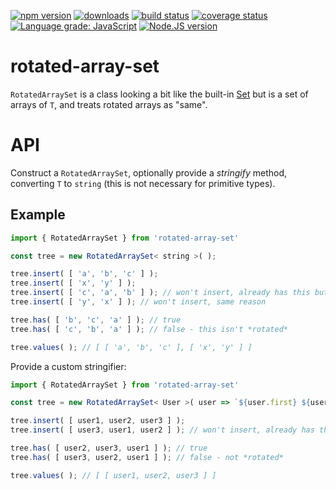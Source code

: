[![npm version][npm-image]][npm-url]
[![downloads][downloads-image]][npm-url]
[![build status][build-image]][build-url]
[![coverage status][coverage-image]][coverage-url]
[![Language grade: JavaScript][lgtm-image]][lgtm-url]
[![Node.JS version][node-version]][node-url]


# rotated-array-set

`RotatedArraySet` is a class looking a bit like the built-in [Set](https://developer.mozilla.org/en-US/docs/Web/JavaScript/Reference/Global_Objects/Set) but is a set of arrays of `T`, and treats rotated arrays as "same".


# API

Construct a `RotatedArraySet`, optionally provide a *stringify* method, converting `T` to `string` (this is not necessary for primitive types).


## Example

```ts
import { RotatedArraySet } from 'rotated-array-set'

const tree = new RotatedArraySet< string >( );

tree.insert( [ 'a', 'b', 'c' ] );
tree.insert( [ 'x', 'y' ] );
tree.insert( [ 'c', 'a', 'b' ] ); // won't insert, already has this but rotated
tree.insert( [ 'y', 'x' ] ); // won't insert, same reason

tree.has( [ 'b', 'c', 'a' ] ); // true
tree.has( [ 'c', 'b', 'a' ] ); // false - this isn't *rotated*

tree.values( ); // [ [ 'a', 'b', 'c' ], [ 'x', 'y' ] ]
```

Provide a custom stringifier:

```ts
import { RotatedArraySet } from 'rotated-array-set'

const tree = new RotatedArraySet< User >( user => `${user.first} ${user.last}` );

tree.insert( [ user1, user2, user3 ] );
tree.insert( [ user3, user1, user2 ] ); // won't insert, already has this but rotated

tree.has( [ user2, user3, user1 ] ); // true
tree.has( [ user3, user2, user1 ] ); // false - not *rotated*

tree.values( ); // [ [ user1, user2, user3 ] ]
```


[npm-image]: https://img.shields.io/npm/v/rotated-array-set.svg
[npm-url]: https://npmjs.org/package/rotated-array-set
[downloads-image]: https://img.shields.io/npm/dm/rotated-array-set.svg
[build-image]: https://img.shields.io/github/workflow/status/grantila/rotated-array-set/Master.svg
[build-url]: https://github.com/grantila/rotated-array-set/actions?query=workflow%3AMaster
[coverage-image]: https://coveralls.io/repos/github/grantila/rotated-array-set/badge.svg?branch=master
[coverage-url]: https://coveralls.io/github/grantila/rotated-array-set?branch=master
[lgtm-image]: https://img.shields.io/lgtm/grade/javascript/g/grantila/rotated-array-set.svg?logo=lgtm&logoWidth=18
[lgtm-url]: https://lgtm.com/projects/g/grantila/rotated-array-set/context:javascript
[node-version]: https://img.shields.io/node/v/rotated-array-set
[node-url]: https://nodejs.org/en/
